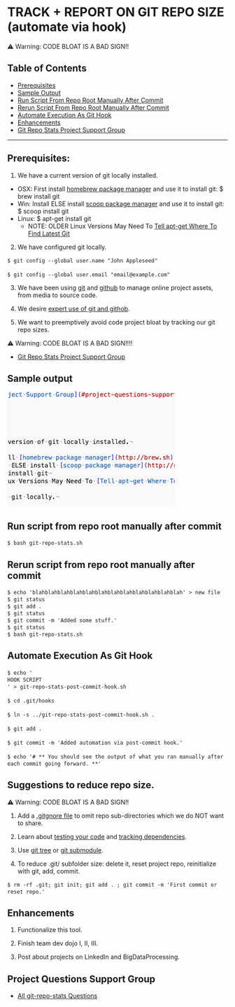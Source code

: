 # TRACK + REPORT ON GIT REPO SIZE (automate via hook)

⚠️  Warning: CODE BLOAT IS A BAD SIGN!!

## Table of Contents

- [Prerequisites](#prerequisites)
- [Sample Output](#sample-output)
- [Run Script From Repo Root Manually After Commit](#run-script-from-repo-root-manually-after-commit)
- [Rerun Script From Repo Root Manually After Commit](#rerun-script-from-repo-root-manually-after-commit)
- [Automate Execution As Git Hook](#automate-execution-as-git-hook)
- [Enhancements](#enhancements)
- [Git Repo Stats Project Support Group](#project-questions-support-group)

---

## Prerequisites:

1. We have a current version of git locally installed.

  - OSX:  First install [homebrew package manager](http://brew.sh) and use it to install git: $ brew install git
  - Win: Install []() ELSE install [scoop package manager](http://scoop.sh) and use it to install git: $ scoop install git
  - Linux: $ apt-get install git
    - NOTE: OLDER Linux Versions May Need To [Tell apt-get Where To Find Latest Git](http://lifeonubuntu.com/ubuntu-missing-add-apt-repository-command/)

2. We have configured git locally.

```
$ git config --global user.name "John Appleseed"

$ git config --global user.email "email@example.com"
```

3. We have been using [git](https://git-scm.com/book/en/v2/Getting-Started-About-Version-Control) and [github](http://www.github.com) to manage online project assets, from media to source code.

4. We desire [expert use of git and githob](http://gitready.com/).

5. We want to preemptively avoid code project bloat by tracking our git repo sizes.

⚠️  Warning: CODE BLOAT IS A BAD SIGN!!!!

- [Git Repo Stats Project Support Group](#project-questions-support-group)

## Sample output

![Sample Output](sample-output.png)

## Run script from repo root manually after commit

```
$ bash git-repo-stats.sh
```

## Rerun script from repo root manually after commit

```
$ echo 'blahblahblahblahblahblahblahblahblahblahblahblah' > new file
$ git status
$ git add .
$ git status
$ git commit -m 'Added some stuff.'
$ git status
$ bash git-repo-stats.sh
```

## Automate Execution As Git Hook

```
$ echo '
HOOK SCRIPT
' > git-repo-stats-post-commit-hook.sh

$ cd .git/hooks

$ ln -s ../git-repo-stats-post-commit-hook.sh .

$ git add .

$ git commit -m 'Added automation via post-commit hook.'

$ echo '# ** You should see the output of what you ran manually after each commit going forward. **'
```

## Suggestions to reduce repo size.

⚠️  Warning: CODE BLOAT IS A BAD SIGN!!

1. Add a [.gitgnore file](https://www.atlassian.com/git/tutorials/gitignore) to omit repo sub-directories which we do NOT want to share.

2. Learn about [testing your code](https://stackoverflow.com/questions/3053521/testing-your-code-before-releasing-to-qa) and [tracking dependencies](https://www.ibm.com/developerworks/rational/library/tracking-dependencies-between-requirements-artifacts/index.html).

3. Use [git tree](https://git-scm.com/docs/git-ls-tree) or [git submodule](https://www.atlassian.com/blog/git/git-submodules-workflows-tips).

4. To reduce .git/ subfolder size: delete it, reset project repo, reinitialize with git, add, commit.

```
$ rm -rf .git; git init; git add . ; git commit -m 'First commit or reset repo.'
```

## Enhancements

1. Functionalize this tool.

2. Finish team dev dojo I, II, III.

3. Post about projects on LinkedIn and BigDataProcessing.


## Project Questions Support Group

- [All git-repo-stats Questions](https://www.facebook.com/groups/BigDataProcessing/)
